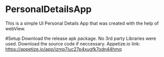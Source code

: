 # PersonalDetailsApp

This is a simple UI Personal Details App that was created with the help of webView.

#Setup
Download the release apk package. No 3rd party Libraries were used.
Download the source code if neccessary.
Appetize.io link: https://appetize.io/app/jzmp7iuc27p4xugfk7odn44hmq
